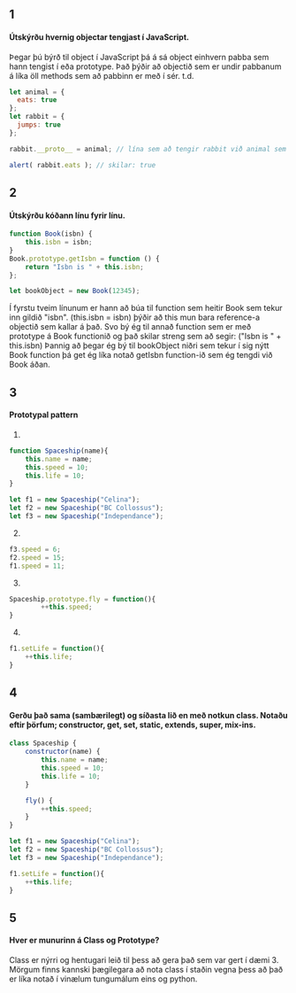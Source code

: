 ## 1
#### Útskýrðu hvernig objectar tengjast í JavaScript.
Þegar þú býrð til object í JavaScript þá á sá object einhvern pabba sem hann tengist í eða prototype. Það þýðir að objectið sem er undir pabbanum á líka öll methods sem að pabbinn er með í sér. t.d.
```js
let animal = {
  eats: true
};
let rabbit = {
  jumps: true
};

rabbit.__proto__ = animal; // lína sem að tengir rabbit við animal sem er pabbinn

alert( rabbit.eats ); // skilar: true
```

## 2
#### Útskýrðu kóðann línu fyrir línu. 
```js
function Book(isbn) {
    this.isbn = isbn;
}
Book.prototype.getIsbn = function () {
    return "Isbn is " + this.isbn;
};

let bookObject = new Book(12345);
```
Í fyrstu tveim línunum er hann að búa til function sem heitir Book sem tekur inn gildið "isbn". (this.isbn = isbn) þýðir að this mun bara reference-a objectið sem kallar á það. 
    Svo bý ég til annað function sem er með prototype á
Book functionið og það skilar streng sem að segir: ("Isbn is " + this.isbn) Þannig að þegar ég bý til bookObject niðri sem tekur í sig nýtt Book function þá get ég líka notað getIsbn function-ið sem ég tengdi við Book áðan.

## 3
#### Prototypal pattern

1. 
```js
function Spaceship(name){
    this.name = name;
    this.speed = 10;
    this.life = 10;
}

let f1 = new Spaceship("Celina");
let f2 = new Spaceship("BC Collossus");
let f3 = new Spaceship("Independance");
```
2. 
```js
f3.speed = 6;
f2.speed = 15;
f1.speed = 11;
```
3. 
```js
Spaceship.prototype.fly = function(){
        ++this.speed;
}
```
4. 
```js
f1.setLife = function(){
    ++this.life;
}
```

## 4
#### Gerðu það sama (sambærilegt) og síðasta lið en með notkun class. Notaðu eftir þörfum; constructor, get, set, static, extends, super, mix-ins.
```js
class Spaceship {
    constructor(name) {
        this.name = name;
        this.speed = 10;
        this.life = 10;
    }

    fly() {
        ++this.speed;
    }
}

let f1 = new Spaceship("Celina");
let f2 = new Spaceship("BC Collossus");
let f3 = new Spaceship("Independance");

f1.setLife = function(){
    ++this.life;
}
```

## 5
#### Hver er munurinn á Class og Prototype?
Class er nýrri og hentugari leið til þess að gera það sem var gert í dæmi 3. Mörgum finns kannski þægilegara að nota class í staðin vegna þess að það er líka notað í vinælum tungumálum eins og python. 